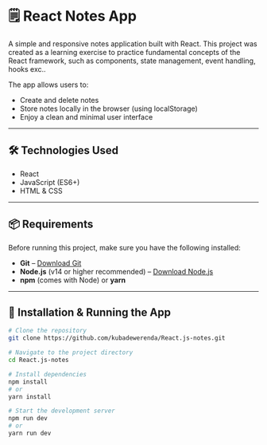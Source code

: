 # 🗒️ React Notes App

A simple and responsive notes application built with React. This project was created as a learning exercise to practice fundamental concepts of the React framework, such as components, state management, event handling, hooks exc..

The app allows users to:
- Create and delete notes
- Store notes locally in the browser (using localStorage)
- Enjoy a clean and minimal user interface

---

## 🛠️ Technologies Used

- React
- JavaScript (ES6+)
- HTML & CSS

---

## 📦 Requirements

Before running this project, make sure you have the following installed:

- **Git** – [Download Git](https://git-scm.com/)
- **Node.js** (v14 or higher recommended) – [Download Node.js](https://nodejs.org/)
- **npm** (comes with Node) or **yarn**

---

## 🚀 Installation & Running the App

```bash
# Clone the repository
git clone https://github.com/kubadewerenda/React.js-notes.git

# Navigate to the project directory
cd React.js-notes

# Install dependencies
npm install
# or
yarn install

# Start the development server
npm run dev
# or
yarn run dev
